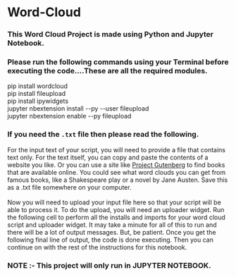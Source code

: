 # Word-Cloud

### This Word Cloud Project is made using Python and Jupyter Notebook.

### Please run the following commands using your Terminal before executing the code....These are all the required modules.


pip install wordcloud <br>
pip install fileupload <br>
pip install ipywidgets <br>
jupyter nbextension install --py --user fileupload <br>
jupyter nbextension enable --py fileupload <br>


### If you  need the `.txt` file then please read the following.


For the input text of your script, you will need to provide a file that contains text only.  For the text itself, you can copy and paste the contents of a website you like.  Or you can use a site like [Project Gutenberg](https://www.gutenberg.org/) to find books that are available online.  You could see what word clouds you can get from famous books, like a Shakespeare play or a novel by Jane Austen. Save this as a .txt file somewhere on your computer.
<br><br>
Now you will need to upload your input file here so that your script will be able to process it.  To do the upload, you will need an uploader widget.  Run the following cell to perform all the installs and imports for your word cloud script and uploader widget.  It may take a minute for all of this to run and there will be a lot of output messages. But, be patient. Once you get the following final line of output, the code is done executing. Then you can continue on with the rest of the instructions for this notebook.
<br>


### NOTE :- This project will only run in JUPYTER NOTEBOOK. 
